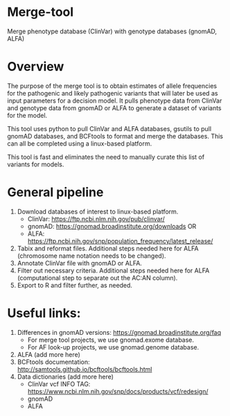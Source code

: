 # Merge-tool
Merge phenotype database (ClinVar) with genotype databases (gnomAD, ALFA)

# Overview
The purpose of the merge tool is to obtain estimates of allele frequencies for the pathogenic and likely pathogenic variants that will later be used as input parameters for a decision model. It pulls phenotype data from ClinVar and genotype data from gnomAD or ALFA to generate a dataset of variants for the model.

This tool uses python to pull ClinVar and ALFA databases, gsutils to pull gnomAD databases, and BCFtools to format and merge the databases. This can all be completed using a linux-based platform. 

This tool is fast and eliminates the need to manually curate this list of variants for models.

# General pipeline
1. Download databases of interest to linux-based platform.
      - ClinVar: https://ftp.ncbi.nlm.nih.gov/pub/clinvar/
      - gnomAD: https://gnomad.broadinstitute.org/downloads
         OR
      - ALFA: https://ftp.ncbi.nih.gov/snp/population_frequency/latest_release/
2. Tabix and reformat files. Additional steps needed here for ALFA (chromosome name notation needs to be changed).
3. Annotate ClinVar file with gnomAD or ALFA. 
4. Filter out necessary criteria. Additional steps needed here for ALFA (computational step to separate out the AC:AN column).
5. Export to R and filter further, as needed.

# Useful links:
1. Differences in gnomAD versions: https://gnomad.broadinstitute.org/faq
      - For merge tool projects, we use gnomad.exome database. 
      - For AF look-up projects, we use gnomad.genome database. 
2. ALFA (add more here)
3. BCFtools documentation: http://samtools.github.io/bcftools/bcftools.html
4. Data dictionaries (add more here)
      - ClinVar vcf INFO TAG: https://www.ncbi.nlm.nih.gov/snp/docs/products/vcf/redesign/
      - gnomAD
      - ALFA
